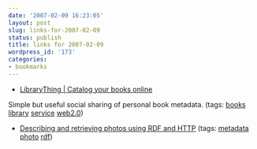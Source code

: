 ```yaml
---
date: '2007-02-09 16:23:05'
layout: post
slug: links-for-2007-02-09
status: publish
title: links for 2007-02-09
wordpress_id: '173'
categories:
- bookmarks
---
```




  * [LibraryThing | Catalog your books online](http://www.librarything.com/)




Simple but useful social sharing of personal book metadata. (tags: [books](http://del.icio.us/eob/books) [library](http://del.icio.us/eob/library) [service](http://del.icio.us/eob/service) [web2.0](http://del.icio.us/eob/web2.0))





  * [Describing and retrieving photos using RDF and HTTP](http://www.w3.org/TR/photo-rdf/) (tags: [metadata](http://del.icio.us/eob/metadata) [photo](http://del.icio.us/eob/photo) [rdf](http://del.icio.us/eob/rdf))







